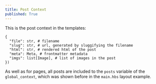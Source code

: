 ```yaml
---
title: Post Context
published: True
---
```


This is the post context in the templates:

```
{
  "file": str, # filename
  "slug": str, # url, generated by sluggifying the filename
  "html": str, # rendered html of the post
  "meta": Meta, # frontmatter metadata
  "imgs": list[Image], # list of images in the post
})

```

As well as for pages, all posts are included to the `posts` variable of the `global_context`, which was shown before in the `main.hbs` layout example.
